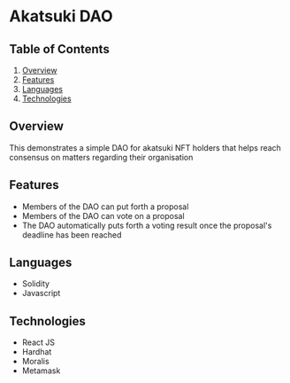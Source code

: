 # Akatsuki DAO

## Table of Contents
1. [Overview](#overview)
2. [Features](#features)
3. [Languages](#languages)
4. [Technologies](#technologies)

## Overview
This demonstrates a simple DAO for akatsuki NFT holders that helps reach consensus on matters regarding their organisation

## Features
* Members of the DAO can put forth a proposal
* Members of the DAO can vote on a proposal
* The DAO automatically puts forth a voting result once the proposal's deadline has been reached

## Languages
* Solidity
* Javascript

## Technologies
* React JS
* Hardhat
* Moralis
* Metamask
